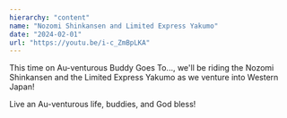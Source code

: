 ```yaml
---
hierarchy: "content"
name: "Nozomi Shinkansen and Limited Express Yakumo"
date: "2024-02-01"
url: "https://youtu.be/i-c_ZmBpLKA"
---
```


This time on Au-venturous Buddy Goes To..., we'll be riding the Nozomi Shinkansen and the Limited Express Yakumo as we venture into Western Japan!

Live an Au-venturous life, buddies, and God bless!